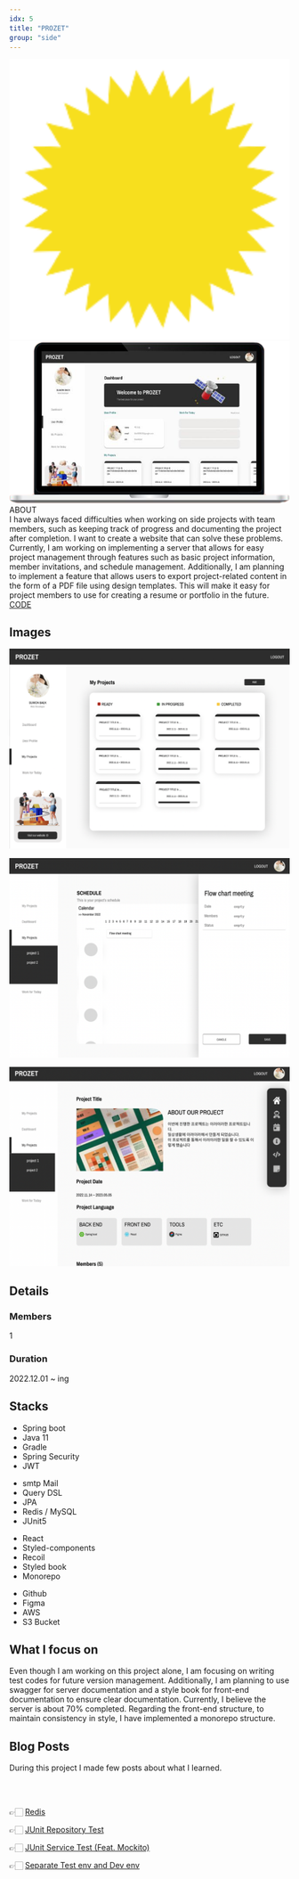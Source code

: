 ```yaml
---
idx: 5
title: "PROZET"
group: "side"
---
```


<div class="aboutWrap">
    <div class="aboutImgWrap">
    <div class="aboutImg">
    <div class="spark">
    <img src="./images/spark.png">
    </div>
    <div class="main">
    <img src="./images/prozet/prozetMain.png">
    </div>
    </div>
    </div>
    <div class="about">
    <div class="aboutTitle">
    ABOUT
    </div>
    <div class="aboutContent">
    I have always faced difficulties when working on side projects with team members, such as keeping track of progress and documenting the project after completion. I want to create a website that can solve these problems. Currently, I am working on implementing a server that allows for easy project management through features such as basic project information, member invitations, and schedule management. Additionally, I am planning to implement a feature that allows users to export project-related content in the form of a PDF file using design templates. This will make it easy for project members to use for creating a resume or portfolio in the future.
    </div>
    <div class="btnWrap">
        <div class="btn"><a href="https://github.com/WonWonGit/prozet_backend_new" target='_blank'>CODE</a><div>
    </div>
    </div>
</div>

## Images

<div class="imgWrap">

<div class="projectImg">

![prozet01](./images/prozet/prozet01.png)

</div>
<div class="projectImg">

![prozet02](./images/prozet/prozet02.png)

</div>
<div class="projectImg">

![prozet03](./images/prozet/prozet03.png)

</div>

</div>

## Details

### Members

1

### Duration

2022.12.01 ~ ing

## Stacks

<div class='stackWrap'>
   <div class="stacks">
        <ul class="stacksList">
            <li>Spring boot</li>
            <li>Java 11</li>
            <li>Gradle</li>
            <li>Spring Security</li>
            <li>JWT</li>
        </ul>
    </div>
    <div class="stacks">
        <ul class="stacksList">
            <li>smtp Mail</li>
            <li>Query DSL</li>
            <li>JPA</li>
            <li>Redis / MySQL</li>
            <li>JUnit5</li>
        </ul>
    </div>
    <div class="stacks">
        <ul class="stacksList">
            <li>React</li>
            <li>Styled-components</li>
            <li>Recoil</li>
            <li>Styled book
            <li>Monorepo</li>
        </ul>
    </div>
    <div class="stacks">
        <ul class="stacksList">
            <li>Github</li>
            <li>Figma</li>
            <li>AWS</li>
            <li>S3 Bucket</li>
        </ul>
   </div> 
   </div> 
</div>

## What I focus on

Even though I am working on this project alone, I am focusing on writing test codes for future version management. Additionally, I am planning to use swagger for server documentation and a style book for front-end documentation to ensure clear documentation. Currently, I believe the server is about 70% completed. Regarding the front-end structure, to maintain consistency in style, I have implemented a monorepo structure.

## Blog Posts

During this project I made few posts about what I learned.

<br/>
<br/>

👉🏻 [Redis](https://medium.com/@bkn020612/redis-e74540904320)

👉🏻 [JUnit Repository Test](https://medium.com/@bkn020612/junit-repository-test-420c19ee1e0f)

👉🏻 [JUnit Service Test (Feat. Mockito)](https://medium.com/@bkn020612/junit-service-test-feat-mockito-8fbf4f455092)

👉🏻 [Separate Test env and Dev env](https://medium.com/@bkn020612/set-apart-test-env-and-dev-env-7f9703f94a04)
